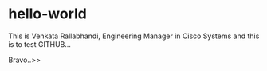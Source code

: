 # hello-world

This is Venkata Rallabhandi, Engineering Manager in Cisco Systems and this is to test GITHUB...

Bravo..>>
